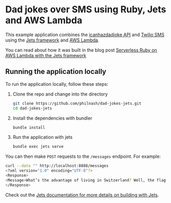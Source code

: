 # Dad jokes over SMS using Ruby, Jets and AWS Lambda

This example application combines the [icanhazdadjoke API](https://icanhazdadjoke.com/api) and [Twilio SMS](https://www.twilio.com/sms/api) using the [Jets framework](http://rubyonjets.com/) and [AWS Lambda](https://aws.amazon.com/lambda/).

You can read about how it was built in the blog post [Serverless Ruby on AWS Lambda with the Jets framework](https://www.twilio.com/blog/serverless-ruby-on-aws-lambda-with-the-jets-framework)

## Running the application locally

To run the application locally, follow these steps:

1. Clone the repo and change into the directory

   ```bash
   git clone https://github.com/philnash/dad-jokes-jets.git
   cd dad-jokes-jets
   ```

2. Install the dependencies with bundler

   ```bash
   bundle install
   ```

3. Run the application with jets

   ```bash
   bundle exec jets serve
   ```

You can then make `POST` requests to the `/messages` endpoint. For example:

```bash
curl --data "" http://localhost:8888/messages
<?xml version="1.0" encoding="UTF-8"?>
<Response>
<Message>What’s the advantage of living in Switzerland? Well, the flag is a big plus.</Message>
</Response>
```

Check out the [Jets documentation for more details on building with Jets](http://rubyonjets.com/docs/).